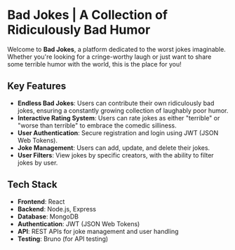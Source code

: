 # Bad Jokes | A Collection of Ridiculously Bad Humor

Welcome to **Bad Jokes**, a platform dedicated to the worst jokes imaginable. Whether you're looking for a cringe-worthy laugh or just want to share some terrible humor with the world, this is the place for you!

## Key Features

- **Endless Bad Jokes**: Users can contribute their own ridiculously bad jokes, ensuring a constantly growing collection of laughably poor humor.
- **Interactive Rating System**: Users can rate jokes as either "terrible" or "worse than terrible" to embrace the comedic silliness.
- **User Authentication**: Secure registration and login using JWT (JSON Web Tokens).
- **Joke Management**: Users can add, update, and delete their jokes.
- **User Filters**: View jokes by specific creators, with the ability to filter jokes by user.

## Tech Stack

- **Frontend**: React
- **Backend**: Node.js, Express
- **Database**: MongoDB
- **Authentication**: JWT (JSON Web Tokens)
- **API**: REST APIs for joke management and user handling
- **Testing**: Bruno (for API testing)